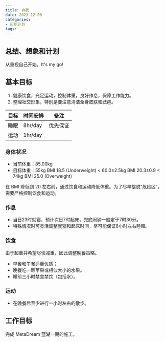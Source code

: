 ```yaml
---
title: 自我
date: 2023-12-06
categories:
- 短期计划
tags:
---
```


## 总结、想象和计划

从重视自己开始，It's my go!

## 基本目标

1. 健康饮食，充足运动，控制体重，良好作息，保障工作能力。
2. 整理社交形象，特别是要注意清洁全身皮肤和祛痘。

| 目标 | 时间安排 | 备注 |
| --- | --- | --- |
| 睡眠 | 8hr/day | 优先保证 |
| 运动 | 1hr/day | |

### 身体状况

- 当前体重：85.00kg
- 目标体重：55kg BMI 18.5 (Underweight) < 60.0±2.5kg BMI 20.3±0.9 < 74kg BMI 25.0 (Overweight)

在 BMI 降低到 20 左右前，通过饮食和运动降低体重。为了尽早摆脱“危险区”，需要严格控制饮食和运动。

### 作息

- 当日23时就寝，预计次日7时起床，兜底闹钟一般定于7时30分。
- 特殊情况时可灵活调整就寝和起床时间，尽可能保证8小时左右睡眠。

### 饮食

由于超重并希望尽快减重，因此调整晚餐策略。

- 早餐和午餐适量优质；
- 晚餐吃一颗苹果或相似大小的水果。
- 睡前三小时禁食禁饮（包括水）。

### 运动

- 在晚餐后至少进行一小时左右的散步。

## 工作目标

完成 MetaDream 蓝湖一期的施工。

<!-- | 类别 | 安排 | 项目 | 备注 |
| --- | --- | --- | --- |
| 语言综合 | 1hr/day | 练习汉语、英语和日语 |
| 编程大师 | 1hr/day | 算法练习
| 编程大师 | | 训练键盘速度并打造键盘速度练习工具，可参考 qwert-learner 和 typing.com；练习算法。 |
| 职业准备 | 2hr/iter | 编写简历并完善项目 |
| 职业准备 | 6hr/iter | 迭代 MetaDream |
| 公开交流 | 1hr/iter | 编写 wordpress-theme-yuu |
| 艺术创作 | 1hr/iter | 打造风格 |
| 艺术创作 | 8hr/iter | 编写《DKPK》| -->
